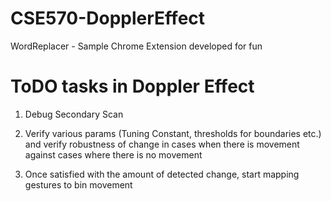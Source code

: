 # CSE570-DopplerEffect

WordReplacer - Sample Chrome Extension developed for fun

# ToDO tasks in Doppler Effect

1) Debug Secondary Scan

2) Verify various params (Tuning Constant, thresholds for boundaries etc.) and verify robustness of change in cases when there is movement against cases where there is no movement

3) Once satisfied with the amount of detected change, start mapping gestures to bin movement

